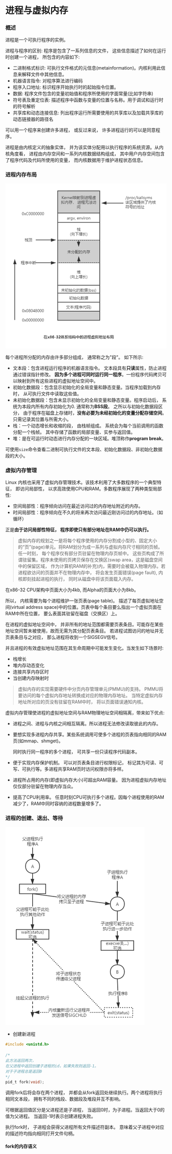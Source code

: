 #  进程与虚拟内存

### 概述

进程是一个可执行程序的实例。

进程与程序的区别:  程序是包含了一系列信息的文件， 这些信息描述了如何在运行时创建一个进程， 所包含的内容如下:

- 二进制格式标识: 可执行文件格式的元信息(metainformation)。内核利用此信息来解释文件中其他信息。
- 机器语言指令: 对程序算法进行编码
- 程序入口地址: 标识程序开始执行时的起始指令位置。
- 数据: 程序文件包含的变量初始值和程序所使用的字面常量(比如字符串)
- 符号表及重定位表: 描述程序中函数与变量的位置与名称。用于调试和运行时的符号解析
- 共享库和动态连接信息: 列出程序运行所需要使用的共享库以及加载共享库的动态链接器的路径名

可以用一个程序来创建许多进程， 或反过来说， 许多进程运行的可以是同意程序。

进程是由内核定义的抽象实体， 并为该实体分配用以执行程序的系统资源。从内核角度看， 进程由内存空间和一系列内核数据结构组成， 其中用户内存空间包含了程序代码及代码所使用的变量， 而内核数据用于维护进程状态信息。

### 进程内存布局

![进程虚拟地址空间](img/进程虚拟地址空间.png)

每个进程所分配的内存由许多部分组成， 通常称之为"段"。 如下所示:

- 文本段：包含进程运行程序的机器语言指令。 文本段具有**只读**属性，防止进程通过错误指针修改。 **因为多个进程可同时运行同一程序**。一份程序代码拷贝可以映射到所有这些进程的虚拟地址空间中。
- 初始化数据段：包含显示初始化的全局变量和静态变量。当程序加载到内存时， 从可执行文件中读取这些值。
- 未初始化数据段：包含未显示初始化的全局变量和静态变量。程序启动后， 系统为本段内所有内存初始化为0. 通常称为**BSS段**。 之所以与初始化数据段区分， 由于程序在磁盘上存储时，**没有必要为未经初始化的变量分配存储空间**。只需记录其位置与所需大小。
- 栈：一个动态增长和收缩的段， 由栈帧组成。 系统会为每个当前调用的函数分配一个栈帧。 其中存储了函数的局部变量、实参与返回值。
- 堆：是在可运行时动态进行内存分配的一块区域。堆顶称作**program break**。

可使用`size`命令查看二进制可执行文件的文本段、初始化数据段、非初始化数据段的大小。



### 虚拟内存管理

Linux 内核也采用了虚拟内存管理技术。该技术利用了大多数程序的一个典型特征， 即访问局部性， 以求高效使用CPU和RAM。多数程序展现了两种类型局部性:

- 空间局部性：程序倾向访问在最近访问过的内存地址附近的内存。
- 时间局部性：程序倾向在不久的将来再次访问最近刚访问过的内存地址。（如循环）

正是**由于访问局部性特征， 程序即使只有部分地址在RAM中仍可以执行。**

> 虚拟内存的规划之一是将每个程序使用的内存分割成小型的、固定大小的“页”(page)单元。将RAM划分为成一系列与虚拟内存尺寸相同的页帧。 任一时刻， 每个程序仅有部分页驻留在物理内存页帧中。 这些页构成了所谓驻留集。程序未使用的页拷贝保存在交换区(swap area，这是磁盘空间中的保留区域， 作为计算机RAM的补充)内，需要时会被载入物理内存。若进程欲访问的页面并不在物理内存中， 将会发生页面错误(page fault), 内核即刻挂起进程的执行， 同时从磁盘中将该页面载入内存。

在x86-32 CPU架构中页面大小为4kb, 而Alpha的页面大小为8kb。

所以， 内核需要为每个进程维护一张页表(page table)。 描述了每页虚拟地址空间(virtual address space)中的位置。页表中每个条目要么指出一个虚拟页面在RAM中所在位置， 要么表面其驻留在磁盘（交换区）上。

在进程的虚拟地址空间中， 并非所有的地址范围都需要页表条目。可能存在某些地址空间暂未被使用，故而无需为其分配页表条目。 若进程试图访问的地址并无页表条目与之对应， 那么进程将收到一个SIGSEGV信号。

并且进程的有效虚拟地址范围在其生命周期中可能发生变化。当发生如下场景时:

- 栈增长
- 堆内存动态变化
- 连接共享内存区时
- 当创建内存映射时

> 虚拟内存的实现需要硬件中分页内存管理单元(PMMU)的支持。 PMMU将要访问的每个虚拟内存地址转换成对应的物理内存地址。 当特定虚拟内存地址所对应的页没有驻留在RAM中时， 将以页面错误通知内核。

虚拟内存管理使进程的虚拟地址空间与RAM物理地址空间相隔离，带来如下优点:

- 进程之间、进程与内核之间相互隔离。所以进程无法修改读取彼此的内存。

- 要想实现多进程内存共享。某些系统调用可使多个进程的页表指向相同的RAM页(如mmap、shmget)。

  同时执行同一程序的多个进程， 可共享一份只读程序代码副本。

- 便于实现内存保护机制。 可以对页表条目进行权限标记， 标记其为可读、可写、可执行等。多进程共享RAM页时访问权限亦将多样。

- 进程所占用的内存(即虚拟内存大小)可超出RAM容量。 因为进程虚拟内存地址仅仅部分驻留在物理内存当众。

- 提高了CPU利用率。 任意时刻CPU可执行多个进程。因每个进程使用的RAM减少了，RAM中同时容纳的进程数量增多了。



### 进程的创建、退出、等待

![进程创建过程](img/进程创建.png)

- 创建新进程

```c
#include <unistd.h>

/*
此方法返回两次，
在父进程中返回创建子进程的id，如果失败则返回-1。
对于子进程总是返回0
*/
pid_t fork(void);
```

调用fork后将会存在两个进程， 并都会从fork返回处继续执行。两个进程将执行相同文本段， 拥有不同的栈段、数据段及堆段并互不影响。

可根据返回值区分是父进程还是子进程， 当返回0时，为子进程。当返回大于0的值为父进程。 当返回-1时表示创建进程失败。

执行fork时， 子进程会获得父进程所有文件描述符副本。 意味着父子进程中对应的描述符均指向相同打开文件句柄。

#### fork的内存语义

